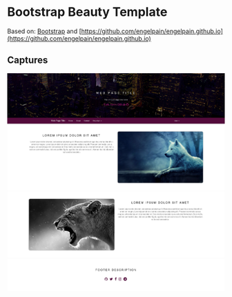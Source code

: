 # Bootstrap Beauty Template

Based on: [Bootstrap](https://github.com/twbs/bootstrap) and [https://github.com/engelpain/engelpain.github.io](https://github.com/engelpain/engelpain.github.io)

## Captures

![capture-1.jpg](capture-1.jpg "capture-1.jpg")
